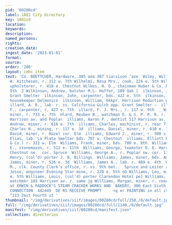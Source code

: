 ```yaml
---
pid: '00280cd'
label: 1881 City Directory
key: 1881cd
location: 
keywords: 
description: 
named_persons: 
rights: 
creation_date: 
ingest_date: '2023-01-01'
format: 
source: 
order: '280'
layout: cmhc_item
text: 'CG. BOETTCHER, Hardware, 305 ana 307 tiarsison ‘ave  Wiley, William, Jr., watchmkr
  W. Aitcheson, r. 312 w. 7th Wilhelmi, Rosa Mrs., cook, 224 e. 5th Wilhelmy, William,
  upholsterer, r. 418 e. Chestnut Wilkes, H. D., chainman Huber & Co. bds. 120 w.
  5th  2 Wilkinson, Andrew, butcher M.L. Hoffer, 109 Oak |  ilkinson, James, lab.
  Grant Smelter  ilkinson, John, carpenter, bds. 422 e. 5th  ilkinson, Mary Mrs.,
  housekeeper Delmonico  ilkinson, William, bkkpr. Harrison Reduction works, r. same  3
  illard, A. R., lab. r. ss. California Gulch opp. Grant Smelter —  illard, Charles
  F., carpenter, r. 427 e. 7th  illard, F. J. Mrs., r. 117 w. 9th  _ Willard, H. S.,
  miner, r. 733 e. 7th  Hlard, Reuben B., watchman D. & S. P. R. R. r. ns. 13th bet.
  Harrison av. and Poplar  illiams, Aaron P., dentist 517 Harrison av. r. 137 e. 4th  illiams,
  Andrew, miner, r. 616 e. 7th  illiams, Charles, machinist, r. rear 715 e. 8th  illiams,
  Charles H., mining, r. 117 e. 3d  illiams, Daniel, miner, r. 610 e. 11th  illiiams,
  David, miner, r. Hazel cor. Elm  illiams, Edward J., miner, r. 308 s. Leiter av  illiams,
  Elias, lab. La Plata Smelter bds. 707 w. Chestnut  illiams, Elliott E., (Williams
  & Co.) r. 322 w. Elm  Wiliams, Frank, miner, bds. 700 e. 8th  Williams, Franklin
  E., stonemason, r. 512 e. 11th  Williams, George, teamster O. E. Harris & Co. r.
  Chestnut ne.  cor. Spruce  Williams, George A., r. Poplar sw. cor. 13tn  Williams,
  Henry, (col’d) porter J. B. Billings  Williams, James, miner, bds. American House  Williams,
  James, miner, r. 526 e. 3d  Williams, James A., lab. r. 409 e. 4th  Williams, James
  M., clk. County Clerk’s office, r. ss. 9th bet..  Spruce and Leiter av | oe Williams,
  Jesse, engineer Evening Star mine, r. 228 e. 5th oO Williams, Lou, miner, r. 228
  e. 5th Williams, Louis, (col’d) porter Clarendon Hotel pe] Williams, Martin D.,
  watchmkr 103 Harrison av. r. same jg Williams, Morgan, miner, r. rear 423 e. Chestnut  *  ?  44244455  44%  Pot  ATTENTION
  at ERWIN & PADDOCK’S STEAM CRACKER WORKS AND  BAKERY, 300 East Sixth Street. TELEPHONE
  CONNECTION  442445  DE RS RECEIVE PROMPT     <q er PAINTING in all its Branclies,
  “213 Zest Fourth st '
thumbnail: "/img/derivatives/iiif/images/00280cd/full/250,/0/default.jpg"
full: "/img/derivatives/iiif/images/00280cd/full/1140,/0/default.jpg"
manifest: "/img/derivatives/iiif/00280cd/manifest.json"
collection: directories
---
```

